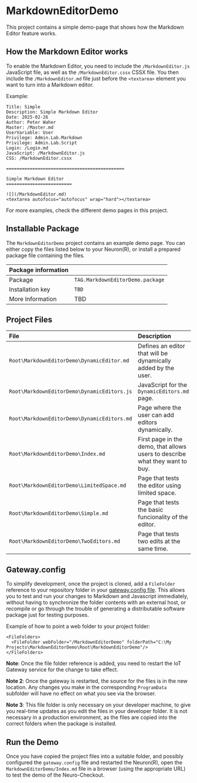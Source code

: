 MarkdownEditorDemo
=====================

This project contains a simple demo-page that shows how the Markdown Editor feature works.

How the Markdown Editor works
--------------------------------

To enable the Markdown Editor, you need to include the `/MarkdownEditor.js` JavaScript file,
as well as the `/MarkdownEditor.cssx` CSSX file. You then include the `/MarkdownEditor.md` file
just before the `<textarea>` element you want to turn into a Markdown editor.

Example:

	Title: Simple
	Description: Simple Markdown Editor
	Date: 2025-02-26
	Author: Peter Waher
	Master: /Master.md
	UserVariable: User
	Privilege: Admin.Lab.Markdown
	Privilege: Admin.Lab.Script
	Login: /Login.md
	JavaScript: /MarkdownEditor.js
	CSS: /MarkdownEditor.cssx

	=============================================

	Simple Markdown Editor
	=========================

	![](/MarkdownEditor.md)
	<textarea autofocus="autofocus" wrap="hard"></textarea>

For more examples, check the different demo pages in this project.


Installable Package
----------------------

The `MarkdownEditorDemo` project contains an example demo page. You can either copy the files 
listed below to your Neuron(R), or install a prepared package file containing the files.

| Package information                                                                                                              ||
|:-----------------|:---------------------------------------------------------------------------------------------------------------|
| Package          | `TAG.MarkdownEditorDemo.package`                                                                                |
| Installation key | `TBD` |
| More Information | TBD |


Project Files
----------------

| File                                        | Description                                                                  |
|:--------------------------------------------|:-----------------------------------------------------------------------------|
| `Root\MarkdownEditorDemo\DynamicEditor.md`  | Defines an editor that will be dynamically added by the user.                |
| `Root\MarkdownEditorDemo\DynamicEditors.js` | JavaScript for the `DynamicEditors.md` page.                                 |
| `Root\MarkdownEditorDemo\DynamicEditors.md` | Page where the user can add editors dynamically.                             |
| `Root\MarkdownEditorDemo\Index.md`          | First page in the demo, that allows users to describe what they want to buy. |
| `Root\MarkdownEditorDemo\LimitedSpace.md`   | Page that tests the editor using limited space.                              |
| `Root\MarkdownEditorDemo\Simple.md`         | Page that tests the basic funcionality of the editor.                        |
| `Root\MarkdownEditorDemo\TwoEditors.md`     | Page that tests two edits at the same time.                                  |

Gateway.config
-----------------

To simplify development, once the project is cloned, add a `FileFolder` reference
to your repository folder in your [gateway.config file](https://lab.tagroot.io/Documentation/IoTGateway/GatewayConfig.md). 
This allows you to test and run your changes to Markdown and Javascript immediately, 
without having to synchronize the folder contents with an external 
host, or recompile or go through the trouble of generating a distributable software 
package just for testing purposes.

Example of how to point a web folder to your project folder:

```
<FileFolders>
  <FileFolder webFolder="/MarkdownEditorDemo" folderPath="C:\My Projects\MarkdownEditorDemo\Root\MarkdownEditorDemo"/>
</FileFolders>
```

**Note**: Once the file folder reference is added, you need to restart the IoT Gateway service for the change to take effect.

**Note 2**:  Once the gateway is restarted, the source for the files is in the new location. Any changes you make in the corresponding
`ProgramData` subfolder will have no effect on what you see via the browser.

**Note 3**: This file folder is only necessary on your developer machine, to give you real-time updates as you edit the files in your
developer folder. It is not necessary in a production environment, as the files are copied into the correct folders when the package 
is installed.

Run the Demo
---------------

Once you have copied the project files into a suitable folder, and possibly configured the `gateway.config` file and restarted the Neuron(R),
open the `MarkdownEditorDemo/Index.md` file in a browser (using the appropriate URL) to test the demo of the Neuro-Checkout.
